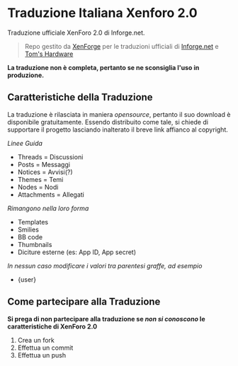 # Traduzione Italiana Xenforo 2.0
Traduzione ufficiale XenForo 2.0 di Inforge.net.
>Repo gestito da [XenForge](https://www.xenforge.com) per le traduzioni ufficiali di [Inforge.net](https://www.inforge.net) e [Tom's Hardware](https://www.tomshw.it/forum)

**La traduzione non è completa, pertanto se ne sconsiglia l'uso in produzione.**

## Caratteristiche della Traduzione
La traduzione è rilasciata in maniera *opensource*, pertanto il suo download è disponibile gratuitamente.
Essendo distribuito come tale, si chiede di supportare il progetto lasciando inalterato il breve link affianco al copyright.

*Linee Guida*
- Threads = Discussioni
- Posts = Messaggi
- Notices = Avvisi(?)
- Themes = Temi
- Nodes = Nodi
- Attachments = Allegati

*Rimangono nella loro forma*
- Templates
- Smilies
- BB code
- Thumbnails
- Diciture esterne (es: App ID, App secret)

*In nessun caso modificare i valori tra parentesi graffe, ad esempio*
- {user}

## Come partecipare alla Traduzione
**Si prega di non partecipare alla traduzione se _non si conoscono_ le caratteristiche di XenForo 2.0**
1. Crea un fork
2. Effettua un commit
3. Effettua un push
